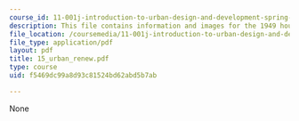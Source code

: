 ```yaml
---
course_id: 11-001j-introduction-to-urban-design-and-development-spring-2006
description: This file contains information and images for the 1949 housing act.
file_location: /coursemedia/11-001j-introduction-to-urban-design-and-development-spring-2006/f5469dc99a8d93c81524bd62abd5b7ab_15_urban_renew.pdf
file_type: application/pdf
layout: pdf
title: 15_urban_renew.pdf
type: course
uid: f5469dc99a8d93c81524bd62abd5b7ab

---
```

None